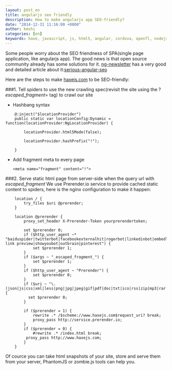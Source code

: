 ```yaml
---
layout: post_en
title: angularjs seo friendly
description: How to make angularjs app SEO-friendly?
date: "2014-12-31 11:16:00 +0800"
author: kmshi
categories: [en]
keywords: haxe, javascript, js, html5, angular, cordova, openfl, nodejs,angularjs,SEO
---
```


Some people worry about the SEO friendness of SPA(single page application, like angularjs app). The good news is that open source community already has some solutions for it. [ng-newsletter](http://www.ng-newsletter.com) has a very good and detailed article about it:[serious-angular-seo](http://www.ng-newsletter.com/posts/serious-angular-seo.html)

Here are the steps to make [haxejs.com](http://haxejs.com) to be SEO-friendly:

###1. Tell spiders to use the new crawling spec(revisit the site using the ?_escaped_fragment_= tag) to crawl our site

- Hashbang syntax

```
   	@:inject("$locationProvider")
	public static var locationConfig:Dynamic = function(locationProvider:NgLocationProvider) {

		locationProvider.html5Mode(false);

		locationProvider.hashPrefix("!");

	}
```

- Add fragment meta to every page
   ```
   <meta name="fragment" content="!">
   ```

###2. Serve static html page from server-side when the query url with _escaped_fragment_
 We use Prerender.io service to provide cached static content to spiders, here is the nginx configuration to make it happen:

```
    location / {
        try_files $uri @prerender;
    }

    location @prerender {        
        proxy_set_header X-Prerender-Token yourprerendertoken;

        set $prerender 0;
        if ($http_user_agent ~* "baiduspider|twitterbot|facebookexternalhit|rogerbot|linkedinbot|embedly|quora link preview|showyoubot|outbrain|pinterest") {
            set $prerender 1;
        }
        if ($args ~ "_escaped_fragment_") {
            set $prerender 1;
        }
        if ($http_user_agent ~ "Prerender") {
            set $prerender 0;
        }
        if ($uri ~ "\.(json|js|css|xml|less|png|jpg|jpeg|gif|pdf|doc|txt|ico|rss|zip|mp3|rar|exe|wmv|doc|avi|ppt|mpg|mpeg|tif|wav|mov|psd|ai|xls|mp4|m4a|swf|dat|dmg|iso|flv|m4v|torrent)") {
          set $prerender 0;
        }
 
        if ($prerender = 1) {
            rewrite .* /$scheme://www.haxejs.com$request_uri? break;
            proxy_pass http://service.prerender.io;	     
        }
        if ($prerender = 0) {
            #rewrite .* /index.html break;
	     proxy_pass http://www.haxejs.com;
        }
    }
```

Of cource you can take html snapshots of your site, store and serve them from your server, PhantomJS or zombie.js tools can help you.